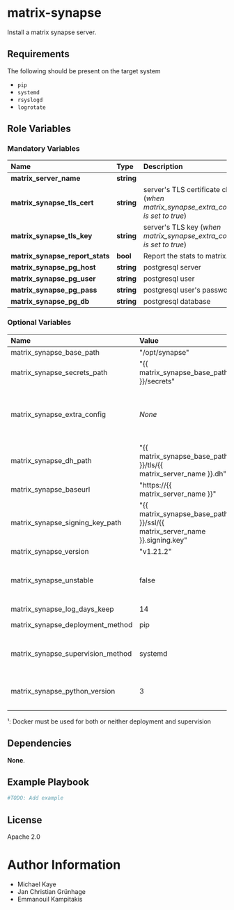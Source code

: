 # matrix-synapse

Install a matrix synapse server.

## Requirements

The following should be present on the target system
* `pip`
* `systemd`
* `rsyslogd`
* `logrotate`

## Role Variables

### Mandatory Variables

| Name                            | Type       | Description                                                                               |
| :---                            | :---       | :---                                                                                      |
| **matrix_server_name**          | __string__ |                                                                                           |
| **matrix_synapse_tls_cert**     | __string__ | server's TLS certificate chain (_when matrix_synapse_extra_config.no_tls is set to true_) |
| **matrix_synapse_tls_key**      | __string__ | server's TLS key (_when matrix_synapse_extra_config.no_tls is set to true_)               |
| **matrix_synapse_report_stats** | __bool__   | Report the stats to matrix.org                                                            |
| **matrix_synapse_pg_host**      | __string__ | postgresql server                                                                         |
| **matrix_synapse_pg_user**      | __string__ | postgresql user                                                                           |
| **matrix_synapse_pg_pass**      | __string__ | postgresql user's password                                                                |
| **matrix_synapse_pg_db**        | __string__ | postgresql database                                                                       |

### Optional Variables

| Name                              | Value                                                                     | Description                                                                                                                   |
| :---                              | :---                                                                      | :---                                                                                                                          |
| matrix_synapse_base_path          | "/opt/synapse"                                                            |                                                                                                                               |
| matrix_synapse_secrets_path       | "{{ matrix_synapse_base_path }}/secrets"                                  |                                                                                                                               |
| matrix_synapse_extra_config       | _None_                                                                    | configuration parameters as given in the [synapse configuration file](https://github.com/matrix-org/synapse/tree/master/docs) |
| matrix_synapse_dh_path            | "{{ matrix_synapse_base_path }}/tls/{{ matrix_server_name }}.dh"          |                                                                                                                               |
| matrix_synapse_baseurl            | "https://{{ matrix_server_name }}"                                        |                                                                                                                               |
| matrix_synapse_signing_key_path   | "{{ matrix_synapse_base_path }}/ssl/{{ matrix_server_name }}.signing.key" |                                                                                                                               |
| matrix_synapse_version            | "v1.21.2"                                                                 |                                                                                                                               |
| matrix_synapse_unstable           | false                                                                     | when true, release candidate versions are deployed too                                                                        |
| matrix_synapse_log_days_keep      | 14                                                                        |                                                                                                                               |
| matrix_synapse_deployment_method  | pip                                                                       | Either pip or docker [¹](#footnote_1)                                                                                         |
| matrix_synapse_supervision_method | systemd                                                                   | Either systemd, runit or docker [¹](#footnote_1)                                                                              |
| matrix_synapse_python_version     | 3                                                                         | Default python version (2, 3) to be used                                                                                      |

<a name="footnote_1">¹</a>: Docker must be used for both or neither deployment and supervision

## Dependencies

__None__.

## Example Playbook

```yaml
#TODO: Add example
```

## License

Apache 2.0

# Author Information

* Michael Kaye
* Jan Christian Grünhage
* Emmanouil Kampitakis
